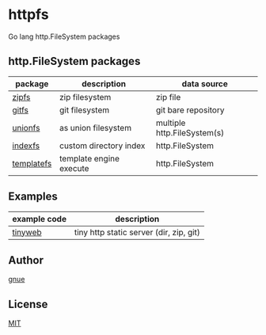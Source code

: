 # httpfs

Go lang http.FileSystem packages

## http.FileSystem packages

|          package         |        description        |        data source          |
|--------------------------|---------------------------|-----------------------------|
| [zipfs](zipfs)           | zip filesystem            | zip file                    |
| [gitfs](gitfs)           | git filesystem            | git bare repository         |
| [unionfs](unionfs)       | as union filesystem       | multiple http.FileSystem(s) |
| [indexfs](indexfs)       | custom directory index    | http.FileSystem             |
| [templatefs](templatefs) | template engine execute   | http.FileSystem             |

## Examples

|        example code         |                   description                        | 
|-----------------------------|------------------------------------------------------|
| [tinyweb](examples/tinyweb) | tiny http static server (dir, zip, git)              | 

## Author

[gnue](https://github.com/dolfly)

## License

[MIT](LICENSE.txt)

